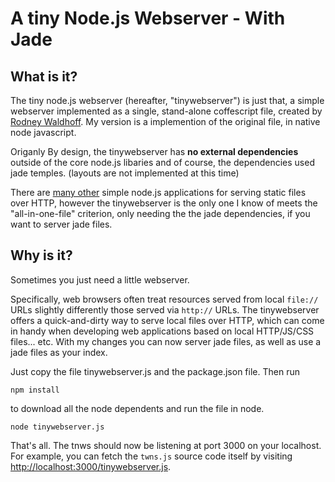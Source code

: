 # A tiny Node.js Webserver - With Jade

## What is it?

The tiny node.js webserver (hereafter, "tinywebserver") is just that, a simple webserver implemented as a single, stand-alone coffescript file, created by [Rodney Waldhoff](https://github.com/rodw/tiny-node.js-webserver). My version is a implemention of the original file, in native node javascript.

Origanly By design, the tinywebserver has **no external dependencies** outside of the core node.js libaries and
of course, the dependencies used jade temples. (layouts are not implemented at this time)

There are [many other](https://github.com/joyent/node/wiki/modules#wiki-web-frameworks-static) simple node.js applications for serving static files over HTTP, however the tinywebserver is the only one I know of meets the "all-in-one-file" criterion, only needing the the jade dependencies, if you want to server jade files.

## Why is it?

Sometimes you just need a little webserver.

Specifically, web browsers often treat resources served from local `file://` URLs slightly differently those served via `http://` URLs.  The tinywebserver offers a quick-and-dirty way to serve local files over HTTP, which can come in handy when developing web applications based on local HTTP/JS/CSS files... etc. With my changes you 
can now server jade files, as well as use a jade files as your index.

Just copy the file tinywebserver.js and the package.json file. Then run

	npm install

to download all the node dependents and run the file in node.

	node tinywebserver.js 


That's all.  The tnws should now be listening at port 3000 on your localhost.  For example, you can fetch the `twns.js` source code itself by visiting <http://localhost:3000/tinywebserver.js>.
